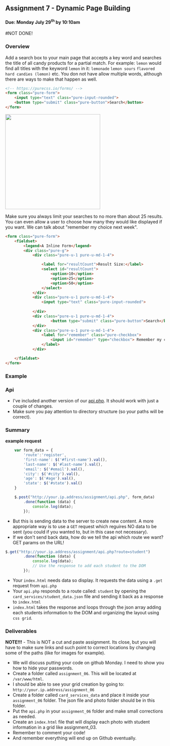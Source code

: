 ## Assignment 7 - Dynamic Page Building 
#### Due: Monday July 29<sup>th</sup> by 10:10am

#NOT DONE!

### Overview

Add a search box to your main page that accepts a key word and searches the title of all candy products for a partial match. For example: `lemon` would find all titles with the keyword `lemon` in it: `lemonade` `lemon sours` `flavored hard candies (lemon)` etc. You don not have allow multiple words, although there are ways to make that happen as well.

```html
<!-- https://purecss.io/forms/ -->
<form class="pure-form">
    <input type="text" class="pure-input-rounded">
    <button type="submit" class="pure-button">Search</button>
</form>
```
<img src="http://cs.msutexas.edu/~griffin/zcloud/zcloud-files/search_box.png" width="300px">

Make sure you always limit your searches to no more than about 25 results. You can even allow a user to choose how many they would like displayed if you want. We can talk about "remember my choice next week".

```html
<form class="pure-form">
    <fieldset>
        <legend>A Inline Form</legend>
        <div class="pure-g">
            <div class="pure-u-1 pure-u-md-1-4">

                <label for="resultCount">Result Size:</label>
                <select id="resultCount">
                    <option>10</option>
                    <option>25</option>
                    <option>50</option>
                </select>
            </div>
            <div class="pure-u-1 pure-u-md-1-4">
                <input type="text" class="pure-input-rounded">
                
            </div>
            <div class="pure-u-1 pure-u-md-1-4">
                    <button type="submit" class="pure-button">Search</button>
            </div>
            <div class="pure-u-1 pure-u-md-1-4">
                <label for="remember" class="pure-checkbox">
                    <input id="remember" type="checkbox"> Remember my choice
                </label>
            </div>

    </fieldset>
</form>
```



### Example





### Api

- I've included another version of our [api.php](./api.php). It should work with just a couple of changes. 
- Make sure you pay attention to directory structure (so your paths will be correct).

### Summary

**example request**
```js
    var form_data = {
        'route':'register',
        'first-name': $('#first-name').val(),
        'last-name': $('#last-name').val(),
        'email': $('#email').val(),
        'city': $('#city').val(),
        'age': $('#age').val(),
        'state': $('#state').val()
    }

    $.post("http://your.ip.address/assignment/api.php", form_data)
        .done(function (data) {
            console.log(data);
        });
```
- But this is sending data to the server to create new content. A more appropriate way is to use a `GET` request which reguires NO data to be sent (you could if you wanted to, but in this case not necessary). 
- If we don't send back data, how do we tell the api which route we want? GET params on the URL!

```js
$.get("http://your.ip.address/assignment/api.php?route=student")
        .done(function (data) {
            console.log(data);
            // Use the response to add each student to the DOM
        });
```

- Your `index.html` needs data so display. It requests the data using a `.get` request from `api.php`
- Your `api.php` responds to a route called: `student` by opening the `card_services/student_data.json` file and sending it back as a response to `index.html`
- `index.html` takes the response and loops through the json array adding each students information to the DOM and organizing the layout using `css grid`. 


### Deliverables

**NOTE!!!** - This is NOT a cut and paste assignment. Its close, but you will have to make sure links and such point to correct locations by changing some of the paths (like for images for example).

- We will discuss putting your code on github Monday. I need to show you how to hide your passwords.
- Create a folder called `assignment_06`. This will be located at `/var/www/html`.
- I should be able to see your grid creation by going to: `http://your.ip.address/assignment_06`
- Create a folder called `card_services_data` and place it inside your `assignment_06` folder. The json file and photo folder should be in this folder.
- Put the `api.php` in your `assignment_06` folder and make small corrections as needed. 
- Create an `index.html` file that will display each photo with student information in a grid like assignment_03.
- Remember to comment your code!  
- And remember everything will end up on Github eventually.
